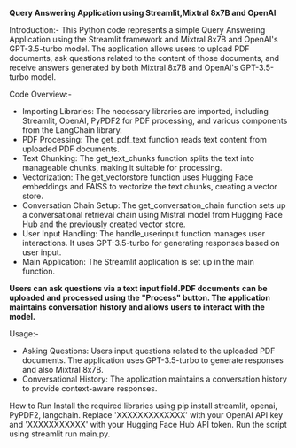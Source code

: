 **Query Answering Application using Streamlit,Mixtral 8x7B and OpenAI**

Introduction:-
This Python code represents a simple Query Answering Application using the Streamlit framework and Mixtral 8x7B and OpenAI's GPT-3.5-turbo model. 
The application allows users to upload PDF documents, ask questions related to the content of those documents, and receive answers generated by both Mixtral 8x7B and OpenAI's GPT-3.5-turbo model.

Code Overview:-
  - Importing Libraries:
        The necessary libraries are imported, including Streamlit, OpenAI, PyPDF2 for PDF processing, and various components from the LangChain library.
  - PDF Processing:
        The get_pdf_text function reads text content from uploaded PDF documents.
  - Text Chunking:
        The get_text_chunks function splits the text into manageable chunks, making it suitable for processing.
  - Vectorization:
        The get_vectorstore function uses Hugging Face embeddings and FAISS to vectorize the text chunks, creating a vector store.
  - Conversation Chain Setup:
        The get_conversation_chain function sets up a conversational retrieval chain using Mistral model from Hugging Face Hub and the previously created vector store.
  - User Input Handling:
        The handle_userinput function manages user interactions. It uses GPT-3.5-turbo for generating responses based on user input.
  - Main Application:
    The Streamlit application is set up in the main function.

**Users can ask questions via a text input field.PDF documents can be uploaded and processed using the "Process" button.
The application maintains conversation history and allows users to interact with the model.**

Usage:-
  - Asking Questions:
      Users input questions related to the uploaded PDF documents.
      The application uses GPT-3.5-turbo to generate responses and also Mixtral 8x7B.
  - Conversational History:
      The application maintains a conversation history to provide context-aware responses.

How to Run
    Install the required libraries using pip install streamlit, openai, PyPDF2, langchain.
    Replace 'XXXXXXXXXXXXX' with your OpenAI API key and 'XXXXXXXXXXX' with your Hugging Face Hub API token.
    Run the script using streamlit run main.py.
